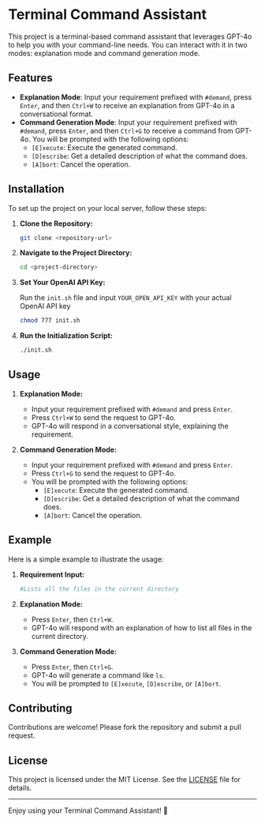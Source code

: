 # Terminal Command Assistant

This project is a terminal-based command assistant that leverages GPT-4o to help you with your command-line needs. You can interact with it in two modes: explanation mode and command generation mode.

## Features

- **Explanation Mode**: Input your requirement prefixed with `#demand`, press `Enter`, and then `Ctrl+W` to receive an explanation from GPT-4o in a conversational format.
- **Command Generation Mode**: Input your requirement prefixed with `#demand`, press `Enter`, and then `Ctrl+G` to receive a command from GPT-4o. You will be prompted with the following options:
    - `[E]xecute`: Execute the generated command.
    - `[D]escribe`: Get a detailed description of what the command does.
    - `[A]bort`: Cancel the operation.

## Installation

To set up the project on your local server, follow these steps:

1. **Clone the Repository:**

    ```bash
    git clone <repository-url>
    ```

2. **Navigate to the Project Directory:**

    ```bash
    cd <project-directory>
    ```

3. **Set Your OpenAI API Key:**

   Run the `init.sh` file and input `YOUR_OPEN_API_KEY` with your actual OpenAI API key 

    ```bash
    chmod 777 init.sh
    ```

4. **Run the Initialization Script:**

    ```bash
    ./init.sh
    ```

## Usage

1. **Explanation Mode:**
    - Input your requirement prefixed with `#demand` and press `Enter`.
    - Press `Ctrl+W` to send the request to GPT-4o.
    - GPT-4o will respond in a conversational style, explaining the requirement.

2. **Command Generation Mode:**
    - Input your requirement prefixed with `#demand` and press `Enter`.
    - Press `Ctrl+G` to send the request to GPT-4o.
    - You will be prompted with the following options:
        - `[E]xecute`: Execute the generated command.
        - `[D]escribe`: Get a detailed description of what the command does.
        - `[A]bort`: Cancel the operation.

## Example

Here is a simple example to illustrate the usage:

1. **Requirement Input:**

    ```bash
    #Lists all the files in the current directory
    ```

2. **Explanation Mode:**
    - Press `Enter`, then `Ctrl+W`.
    - GPT-4o will respond with an explanation of how to list all files in the current directory.

3. **Command Generation Mode:**
    - Press `Enter`, then `Ctrl+G`.
    - GPT-4o will generate a command like `ls`.
    - You will be prompted to `[E]xecute`, `[D]escribe`, or `[A]bort`.

## Contributing

Contributions are welcome! Please fork the repository and submit a pull request.

## License

This project is licensed under the MIT License. See the [LICENSE](LICENSE) file for details.


---

Enjoy using your Terminal Command Assistant! 🚀